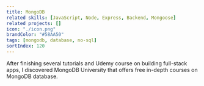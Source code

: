 ```yaml
---
title: MongoDB
related skills: [JavaScript, Node, Express, Backend, Mongoose]
related projects: []
icon: "./icon.png"
brandColor: "#58AA50"
tags: [mongodb, database, no-sql]
sortIndex: 120
---
```


After finishing several tutorials and Udemy course on building full-stack apps, I discovered MongoDB University that offers free in-depth courses on MongoDB database.
